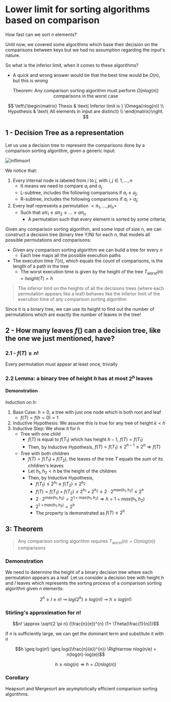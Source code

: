 # Lower limit for sorting algorithms based on comparison

How fast can we sort $n$ elements?

Until now, we covered some algorithms which base their decision on the comparisons between keys but we had no assumption
regarding the input's nature.

So what is the inferior limit, when it comes to these algorithms?

* A quick and wrong answer would be that the best time would be $\Omega(n)$, but this is wrong

$$\text{Theorem: Any comparison sorting algorithm must perform } \Omega(nlog(n)) \text{ comparisons in the worst case }$$

$$
\left\{\begin{matrix}
Thesis & \text{ Inferior limit is } \Omega(nlog(n)) \\
Hypothesis & \text{ All elements in input are distinct}  \\
\end{matrix}\right.
$$

## 1 - Decision Tree as a representation

Let us use a decision tree to represent the comparisons done by a comparison sorting algorithm, given a generic input:

![inflimsort](https://github.com/PayThePizzo/DataStrutucures-Algorithms/blob/main/Resources/inflimsort.png?raw=TRUE)

We notice that:

1. Every internal node is labeled from $i \text{ to } j$, with $i,j \in 1, \ldots, n$
   * It means we need to compare $a_{i}$ and $a_{j}$
   * L-subtree, includes the following comparisons if $a_{i} \leq a_{j}$;
   * R-subtree, includes the following comparisons if $a_{i} > a_{j}$;
2. Every leaf represents a permutation $< \pi_{1}, \ldots, pi_{n} >$
    * Such that $a \pi_{1} \leq  a \pi_{2} \leq \ldots \leq a \pi_{n}$
      * A permutation such that every element is sorted by some criteria;

Given any comparison sorting algorithm, and some input of size $n$, we can construct a decision tree (binary tree Y/N)
for each $n$, that models all possible permutations and comparisons:

* Given any comparison sorting algorithm we can build a tree for every $n$
  * Each tree maps all the possible execution paths
* The execution time $T(n)$, which equals the count of comparisons, is the length of a path in the tree
  * The worst execution time is given by the height of the tree $T_{worst}(n) = height(T) = h$

> The inferior limit on the heights of all the decisions trees (where each permutation appears like a leaf) behaves like the
> inferior limit of the execution time of any comparison sorting algorithm

Since it is a binary tree, we can use its height to find out the number of permutations which are exactly the number of
leaves in the tree!

## 2 - How many leaves $f()$ can a decision tree, like the one we just mentioned, have?

### 2.1 - $f(T) \geq n!$

Every permutation must appear at least once, trivially

### 2.2 Lemma: a binary tree of height $h$ has at most $2^{h}$ leaves

#### Demonstration

Induction on $h$:

1. Base Case: $h=0$, a tree with just one node which is both root and leaf
   * $f(T) = f(h=0) = 1$
2. Inductive Hypothesis: We assume this is true for any tree of height $k < h$
3. Inductive Step: We show it for $h$
   * Tree with one child
     * $f(T)$ is equal to $f(T_{1})$ which has height $h-1$, $f(T) = f(T_{1})$
     * Then, by Inductive Hypothesis, $f(T) = f(T_{1}) \leq 2^{h-1} \leq 2^{h} \Rightarrow f(T)$
   * Tree with both children
     * $f(T) = f(T_{1}) + f(T_{2})$, the leaves of the tree $T$ equals the sum of its children's leaves
     * Let $h_{1}, h_{2} < h$ be the height of the children
     * Then, by Inductive Hypothesis,
       * $f(T_{1}) \leq 2^{h_{1}} \wedge f(T_{2}) \leq  2^{h_{2}}$
       * $f(T) = f(T_{1}) + f(T_{2}) \leq 2^{h_{1}} + 2^{h_{2}} \leq 2 \cdot 2^{max(h_{1},h_{2})} \leq 2^{h}$
       * $2 \cdot 2^{max(h_{1},h_{2})} = 2^{1+max(h_{1},h_{2})} \Rightarrow h=1+max(h_{1},h_{2})$
       * $2^{1+max(h_{1},h_{2})} = 2^{h}$
       * The property is demonstrated as $f(T) \leq 2^{h}$

## 3: Theorem

> Any comparison sorting algorithm requires $T_{worst}(n) = \Omega(nlog(n))$ comparisons

### Demonstration

We need to determine the height of a binary decision tree where each permutation appears as a leaf. Let us consider a
decision tree with height $h$ and $l$ leaves which represents the sorting process of a comparison sorting algorithm given
$n$ elements:

$$2^{h} \geq l \geq n! \rightsquigarrow log(2^{h}) \geq log(n!) \rightsquigarrow h \geq log(n!)$$

### Stirling's approximation for $n!$

$$n! \approx \sqrt{2 \pi n} (\frac{n}{e})^{n} (1+ \Theta(\frac{1}{n}))$$

If $n$ is sufficiently large, we can get the dominant term and substitute it with $n$

$$h \geq log(n!) \geq log((\frac{n}{e})^{n}) \Rightarrow nlog(n/e) = n(log(n)-log(e))$$

$$h \geq nlog(n) \Rightarrow h = \Omega(nlog(n))$$

### Corollary

Heapsort and Mergesort are asymptotically efficient comparison sorting algorithms.
